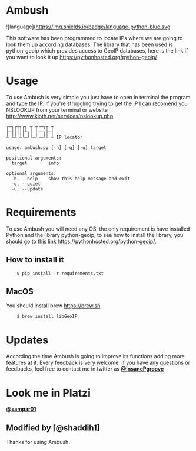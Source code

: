 # Ambush

![language](https://img.shields.io/badge/language-python-blue.svg

This software has been programmed to locate IPs where we are going to look them up according databases.
The library that has been used is python-geoip which provides access to GeoIP databases, here is the link if you want to look it up https://pythonhosted.org/python-geoip/

# Usage

To use Ambush is very simple you just have to open in terminal the program and type the IP. If you're struggling trying tp get the IP I can recomend you NSLOOKUP from your terminal or website http://www.kloth.net/services/nslookup.php

    ┌─┐┌┬┐┌┐ ┬ ┬┌─┐┬ ┬
    ├─┤│││├┴┐│ │└─┐├─┤
    ┴ ┴┴ ┴└─┘└─┘└─┘┴ ┴ IP locator

    usage: ambush.py [-h] [-q] [-u] target

    positional arguments:
      target        info

    optional arguments:
      -h, --help    show this help message and exit
      -q, --quiet
      -u, --update


# Requirements

To use Ambush you will need any OS, the only requirement is have installed Python and the library python-geoip, to see how to install the library, you should go to this link https://pythonhosted.org/python-geoip/.

## How to install it

        $ pip install -r requirements.txt

## MacOS

You should install brew https://brew.sh.
    
        $ brew install libGeoIP

# Updates

According the time Ambush is going to improve its functions adding more features at it. Every feedback is very welcome.
If you have any questions or feedbacks, feel free to contact me in twitter as [**@InsanePgroove**](https://twitter.com/insanePgroove) 

# Look me in Platzi

[**@sampar01**](https://platzi.com/@sampar01)


## Modified by [**@shaddih1**]

Thanks for using Ambush. 
